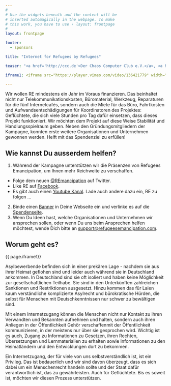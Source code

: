 ```yaml
---
#
# Use the widgets beneath and the content will be
# inserted automagically in the webpage. To make
# this work, you have to use › layout: frontpage
#
layout: frontpage

footer:
  - sponsors

title: "Internet for Refugees by Refugees"

teaser: "<a href='http://ccc.de'>Der Chaos Computer Club e.V.</a>, <a href='http://berlin.freifunk.net'>Freifunk Berlin</a> und der <a href='http://foerderverein.freie-netzwerke.de'>Förderverein freie Netzwerke e.V.</a> unterstützen <a href='http://refugeesemancipation.com'>Refugees Emancipation</a>, die sich seit Jahren dafür einsetzen, in Geflüchtetenunterkünften Internetcafés einzurichten und Computerkurse zu organisieren. Einige Cafés konnten RE schon aufbauen und dort den Bewohnenden der Unterkünfte die Möglichkeit geben, an Informationen zu gelangen und mit der Außenwelt zu kommunizieren."

iframe1: <iframe src="https://player.vimeo.com/video/136421779" width="500" height="281" frameborder="0" webkitallowfullscreen mozallowfullscreen allowfullscreen></iframe> <p><a href="https://vimeo.com/136421779">Refugees Emancipation Teaser</a> from <a href="https://vimeo.com/resupport">Refugees Emancipation Support</a> on <a href="https://vimeo.com">Vimeo</a>.</p>

---
```


Wir wollen RE mindestens ein Jahr im Voraus finanzieren. Das beinhaltet nicht nur Telekommunikationskosten, Büromaterial, Werkzeug, Reparaturen für die fünf Internetcafés, sondern auch die Miete für das Büro, Fahrtkosten und Aufwandsentschädigungen für Koordinatoren des Projektes: Geflüchtete, die sich viele Stunden pro Tag dafür einsetzen, dass dieses Projekt funktioniert. Wir möchten dem Projekt auf diese Weise Stabilität und Handlungsspielraum geben.
Neben den Gründungsmitgliedern der Kampagne, konnten erste weitere Organisationen und Unternehmen gewonnen werden. Helft mit das Spendenziel zu erfüllen!


## Wie kannst Du ausserdem helfen?
1. Während der Kampagne unterstützen wir die Präsenzen von Refugees Emancipation, um Ihnen mehr Reichweite zu verschaffen.
  * Folge dem neuen [@REmancipation](https://twitter.com/REmancipation) auf Twitter.
  * Like RE auf [Facebook](https://www.facebook.com/Refugees-Emancipation-eV-113121452117611).
  * Es gibt auch einen [Youtube Kanal](https://www.youtube.com/channel/UCCo9tvc5GqL8gpw_KuY5AwA).
  Lade auch andere dazu ein, RE zu folgen ...

2. Binde einen [Banner](http://support.refugeesemancipation.com/assets/downloads/zip/Banner_Support_Refugees_Emancipation.zip) in Deine Webseite ein und verlinke es auf die [Spendenseite](https://www.betterplace.org/de/projects/20601-internetcafes-computerkurse-fur-gefluchtete).
3. Wenn Du Ideen hast, welche Organisationen und Unternehmen wir ansprechen sollen, oder wenn Du uns beim Ansprechen helfen möchtest, wende Dich bitte an <a href="mailto:support@refugeesemancipation.com">support@refugeesemancipation.com</a>.

## Worum geht es?

<div class="row t30">
  <div class="medium-12 columns">
    <article itemprop="video" itemscope itemtype="http://schema.org/VideoObject">
      <div class="flex-video widescreen vimeo">
        {{ page.iframe1}}
      </div>
    </article>
  </div>
</div>


Asylbewerbende befinden sich in einer prekären Lage - nachdem sie aus ihrer Heimat geflohen sind und leider auch während sie in Deutschland ankommen. In Deutschland sind sie oft isoliert und haben keine Möglichkeit zur gesellschaftlichen Teilhabe. Sie sind in den Unterkünften zahlreichen Sanktionen und Restriktionen ausgesetzt. Hinzu kommen das für Laien kaum verständliche komplizierte Asylrecht und bürokratische Hürden, die selbst für Menschen mit Deutschkenntnissen nur schwer zu bewältigen sind.

Mit einem Internetzugang können die Menschen nicht nur Kontakt zu ihren Verwandten und Bekannten aufnehmen und halten, sondern auch ihren Anliegen in der Öffentlichkeit Gehör verschaffenmit der Öffentlichkeit kommunizieren, in der meistens nur über sie gesprochen wird. Wichtig ist es auch, Zugang zu Informationen zu Gesetzen, ihren Rechten, Übersetzungen und Lernmaterialien zu erhalten sowie Informationen zu den Heimatländern und den Entwicklungen dort zu bekommen.

Ein Internetzugang, der für viele von uns selbstverständlich ist, ist ein Privileg. Das ist bedauerlich und wir sind davon überzeugt, dass es sich dabei um ein Menschenrecht handeln sollte und der Staat dafür verantwortlich ist, das zu gewährleisten. Auch für Geflüchtete.
Bis es soweit ist, möchten wir diesen Prozess unterstützen.
